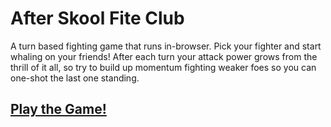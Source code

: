 # After Skool Fite Club
A turn based fighting game that runs in-browser. Pick your fighter and start whaling on your friends! After each turn your attack power grows from the thrill of it all, so try to build up momentum fighting weaker foes so you can one-shot the last one standing.

## [Play the Game!](https://kiriwilliams.github.io/After-Skool-Fite-Club/)


